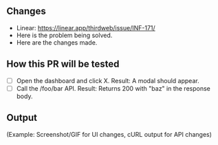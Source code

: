 ## Changes

- Linear: https://linear.app/thirdweb/issue/INF-171/
- Here is the problem being solved.
- Here are the changes made.

## How this PR will be tested

- [ ] Open the dashboard and click X. Result: A modal should appear.
- [ ] Call the /foo/bar API. Result: Returns 200 with "baz" in the response body.

## Output

(Example: Screenshot/GIF for UI changes, cURL output for API changes)
